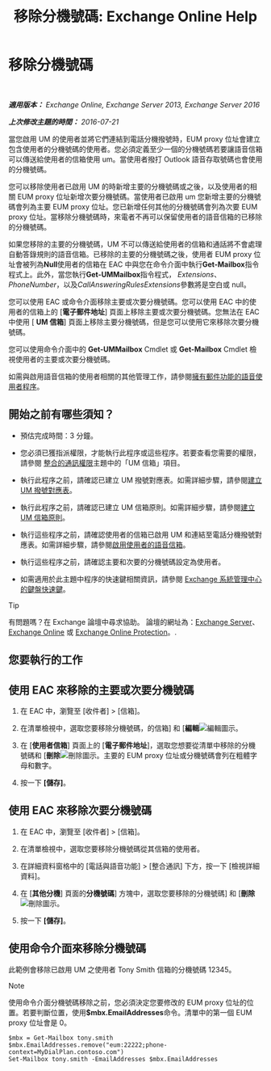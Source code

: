 ﻿---
title: '移除分機號碼: Exchange Online Help'
TOCTitle: 移除分機號碼
ms:assetid: c2b896cf-21f7-4453-a4e6-b23d236a6dd3
ms:mtpsurl: https://technet.microsoft.com/zh-tw/library/Dd351124(v=EXCHG.150)
ms:contentKeyID: 50554092
ms.date: 05/23/2018
mtps_version: v=EXCHG.150
ms.translationtype: MT
---

# 移除分機號碼

 

_**適用版本：** Exchange Online, Exchange Server 2013, Exchange Server 2016_

_**上次修改主題的時間：** 2016-07-21_

當您啟用 UM 的使用者並將它們連結到電話分機撥號時，EUM proxy 位址會建立包含使用者的分機號碼的使用者。您必須定義至少一個的分機號碼若要讓語音信箱可以傳送給使用者的信箱使用 um。當使用者撥打 Outlook 語音存取號碼也會使用的分機號碼。

您可以移除使用者已啟用 UM 的時新增主要的分機號碼或之後，以及使用者的相關 EUM proxy 位址新增次要分機號碼。當使用者已啟用 um 您新增主要的分機號碼會列為主要 EUM proxy 位址。您已新增任何其他的分機號碼會列為次要 EUM proxy 位址。當移除分機號碼時，來電者不再可以保留使用者的語音信箱的已移除的分機號碼。

如果您移除的主要的分機號碼，UM 不可以傳送給使用者的信箱和通話將不會處理自動答錄規則的語音信箱。已移除的主要的分機號碼之後，使用者 EUM proxy 位址會被列為**Null**使用者的信箱在 EAC 中與您在命令介面中執行**Get-Mailbox**指令程式上。此外，當您執行**Get-UMMailbox**指令程式， *Extensions*、 *PhoneNumber*，以及*CallAnsweringRulesExtensions*參數將是空白或 null。

您可以使用 EAC 或命令介面移除主要或次要分機號碼。您可以使用 EAC 中的使用者的信箱上的 \[**電子郵件地址**\] 頁面上移除主要或次要分機號碼。您無法在 EAC 中使用 \[ **UM 信箱**\] 頁面上移除主要分機號碼，但是您可以使用它來移除次要分機號碼。

您可以使用命令介面中的 **Get-UMMailbox** Cmdlet 或 **Get-Mailbox** Cmdlet 檢視使用者的主要或次要分機號碼。

如需與啟用語音信箱的使用者相關的其他管理工作，請參閱[擁有郵件功能的語音使用者程序](voice-mail-enabled-user-procedures-exchange-2013-help.md)。

## 開始之前有哪些須知？

  - 預估完成時間：3 分鐘。

  - 您必須已獲指派權限，才能執行此程序或這些程序。若要查看您需要的權限，請參閱 [整合的通訊權限](unified-messaging-permissions-exchange-2013-help.md)主題中的「UM 信箱」項目。

  - 執行此程序之前，請確認已建立 UM 撥號對應表。如需詳細步驟，請參閱[建立 UM 撥號對應表](https://docs.microsoft.com/zh-tw/exchange/voice-mail-unified-messaging/connect-voice-mail-system/create-um-dial-plan)。

  - 執行此程序之前，請確認已建立 UM 信箱原則。如需詳細步驟，請參閱[建立 UM 信箱原則](https://docs.microsoft.com/zh-tw/exchange/voice-mail-unified-messaging/set-up-voice-mail/create-um-mailbox-policy)。

  - 執行這些程序之前，請確認使用者的信箱已啟用 UM 和連結至電話分機撥號對應表。如需詳細步驟，請參閱[啟用使用者的語音信箱](https://docs.microsoft.com/zh-tw/exchange/voice-mail-unified-messaging/set-up-voice-mail/enable-a-user-for-voice-mail)。

  - 執行這些程序之前，請確認主要和次要的分機號碼設定為使用者。

  - 如需適用於此主題中程序的快速鍵相關資訊，請參閱 [Exchange 系統管理中心的鍵盤快速鍵](keyboard-shortcuts-in-the-exchange-admin-center-exchange-online-protection-help.md)。


> [!TIP]  
> 有問題嗎？在 Exchange 論壇中尋求協助。 論壇的網址為：<a href="https://go.microsoft.com/fwlink/p/?linkid=60612">Exchange Server</a>、 <a href="https://go.microsoft.com/fwlink/p/?linkid=267542">Exchange Online</a> 或 <a href="https://go.microsoft.com/fwlink/p/?linkid=285351">Exchange Online Protection</a>。.




## 您要執行的工作

## 使用 EAC 來移除的主要或次要分機號碼

1.  在 EAC 中，瀏覽至 \[收件者\] \> \[信箱\]。

2.  在清單檢視中，選取您要移除分機號碼，的信箱\] 和 \[**編輯**![編輯圖示](images/JJ218640.6f53ccb2-1f13-4c02-bea0-30690e6ea71d(EXCHG.150).gif "編輯圖示")。

3.  在 \[**使用者信箱**\] 頁面上的 \[**電子郵件地址**\]，選取您想要從清單中移除的分機號碼和 \[**刪除**![刪除圖示](images/JJ651670.14f639f6-61e8-4418-bbfb-0db14de9d2f5(EXCHG.150).gif "刪除圖示")。主要的 EUM proxy 位址或分機號碼會列在粗體字母和數字。

4.  按一下 **\[儲存\]**。

## 使用 EAC 來移除次要分機號碼

1.  在 EAC 中，瀏覽至 \[收件者\] \> \[信箱\]。

2.  在清單檢視中，選取您要移除分機號碼從其信箱的使用者。

3.  在詳細資料窗格中的 \[電話與語音功能\] \> \[整合通訊\] 下方，按一下 \[檢視詳細資料\]。

4.  在 \[**其他分機**\] 頁面的**分機號碼**\] 方塊中，選取您要移除的分機號碼\] 和 \[**刪除**![刪除圖示](images/JJ651670.14f639f6-61e8-4418-bbfb-0db14de9d2f5(EXCHG.150).gif "刪除圖示")。

5.  按一下 **\[儲存\]**。

## 使用命令介面來移除分機號碼

此範例會移除已啟用 UM 之使用者 Tony Smith 信箱的分機號碼 12345。


> [!NOTE]  
> 使用命令介面分機號碼移除之前，您必須決定您要修改的 EUM proxy 位址的位置。若要判斷位置，使用<strong>$mbx.EmailAddresses</strong>命令。清單中的第一個 EUM proxy 位址會是 0。




    $mbx = Get-Mailbox tony.smith
    $mbx.EmailAddresses.remove("eum:22222;phone-context=MyDialPlan.contoso.com") 
    Set-Mailbox tony.smith -EmailAddresses $mbx.EmailAddresses

